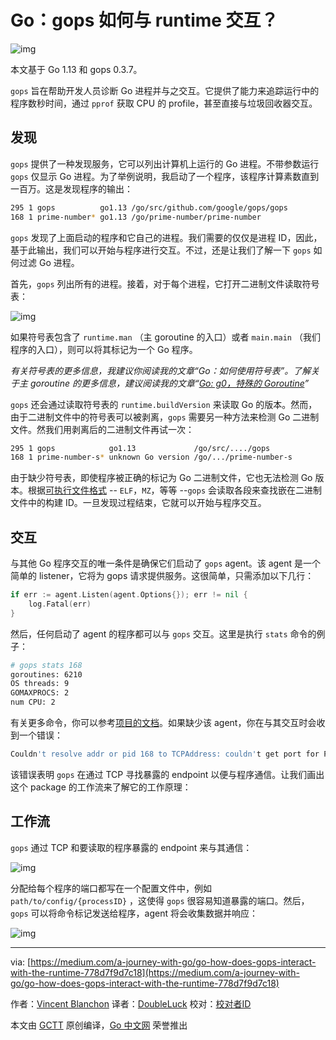 # Go：gops 如何与 runtime 交互？

![img](https://github.com/studygolang/gctt-images2/blob/master/20200405-go-how-does-gops-interact-with-the-runtime/1_3PCyB5PhH_NEZoNnj693dA.png?raw=true)

本文基于 Go 1.13 和 gops 0.3.7。

`gops` 旨在帮助开发人员诊断 Go 进程并与之交互。它提供了能力来追踪运行中的程序数秒时间，通过 `pprof` 获取 CPU 的 profile，甚至直接与垃圾回收器交互。

## 发现

`gops` 提供了一种发现服务，它可以列出计算机上运行的 Go 进程。不带参数运行 `gops` 仅显示 Go 进程。为了举例说明，我启动了一个程序，该程序计算素数直到一百万。这是发现程序的输出：

```bash
295 1 gops          go1.13 /go/src/github.com/google/gops/gops
168 1 prime-number* go1.13 /go/prime-number/prime-number
```

`gops` 发现了上面启动的程序和它自己的进程。我们需要的仅仅是进程 ID，因此，基于此输出，我们可以开始与程序进行交互。不过，还是让我们了解一下 `gops` 如何过滤 Go 进程。

首先，`gops` 列出所有的进程。接着，对于每个进程，它打开二进制文件读取符号表：

![img](https://github.com/studygolang/gctt-images2/blob/master/20200405-go-how-does-gops-interact-with-the-runtime/1_LyVcQzBGP3i4aCwzwmzoFA.png?raw=true)

如果符号表包含了 `runtime.man` （主 goroutine 的入口）或者 `main.main` （我们程序的入口），则可以将其标记为一个 Go 程序。

*有关符号表的更多信息，我建议你阅读我的文章“Go：如何使用符号表”。了解关于主 goroutine 的更多信息，建议阅读我的文章“[Go: g0，特殊的 Goroutine](https://medium.com/a-journey-with-go/go-g0-special-goroutine-8c778c6704d8)”*

`gops` 还会通过读取符号表的 `runtime.buildVersion` 来读取 Go 的版本。然而，由于二进制文件中的符号表可以被剥离，`gops` 需要另一种方法来检测 Go 二进制文件。然我们用剥离后的二进制文件再试一次：

```bash
295 1 gops            go1.13             /go/src/..../gops
168 1 prime-number-s* unknown Go version /go/.../prime-number-s
```

由于缺少符号表，即使程序被正确的标记为 Go 二进制文件，它也无法检测 Go 版本。根据[可执行文件格式](https://en.wikipedia.org/wiki/Comparison_of_executable_file_formats) -- `ELF`，`MZ`，等等 --`gops` 会读取各段来查找嵌在二进制文件中的构建 ID。一旦发现过程结束，它就可以开始与程序交互。

## 交互

与其他 Go 程序交互的唯一条件是确保它们启动了 `gops` agent。该 agent 是一个简单的 listener，它将为 gops 请求提供服务。这很简单，只需添加以下几行：

```go
if err := agent.Listen(agent.Options{}); err != nil {
    log.Fatal(err)
}
```

然后，任何启动了 agent 的程序都可以与 `gops` 交互。这里是执行 `stats` 命令的例子：

```bash
# gops stats 168
goroutines: 6210
OS threads: 9
GOMAXPROCS: 2
num CPU: 2
```

有关更多命令，你可以参考[项目的文档](https://github.com/google/gops#manual)。如果缺少该 agent，你在与其交互时会收到一个错误：

```bash
Couldn't resolve addr or pid 168 to TCPAddress: couldn't get port for PID 168
```

该错误表明 `gops` 在通过 TCP 寻找暴露的 endpoint 以便与程序通信。让我们画出这个 package 的工作流来了解它的工作原理：

## 工作流

`gops` 通过 TCP 和要读取的程序暴露的 endpoint 来与其通信：

![img](https://github.com/studygolang/gctt-images2/blob/master/20200405-go-how-does-gops-interact-with-the-runtime/1_V5turxRPbzzq9rHbqOjpbg.png?raw=true)

分配给每个程序的端口都写在一个配置文件中，例如 `path/to/config/{processID}` ，这使得 `gops` 很容易知道暴露的端口。然后，`gops` 可以将命令标记发送给程序，agent 将会收集数据并响应：

![img](https://github.com/studygolang/gctt-images2/blob/master/20200405-go-how-does-gops-interact-with-the-runtime/1_PvRmDO4yXEdm6Z7xeysh8A.png?raw=true)

---
via: [https://medium.com/a-journey-with-go/go-how-does-gops-interact-with-the-runtime-778d7f9d7c18](https://medium.com/a-journey-with-go/go-how-does-gops-interact-with-the-runtime-778d7f9d7c18)

作者：[Vincent Blanchon](https://medium.com/@blanchon.vincent)
译者：[DoubleLuck](https://github.com/DoubleLuck)
校对：[校对者ID](https://github.com/校对者ID)

本文由 [GCTT](https://github.com/studygolang/GCTT) 原创编译，[Go 中文网](https://studygolang.com/) 荣誉推出
